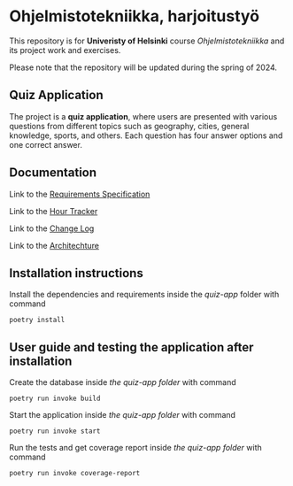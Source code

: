 # Ohjelmistotekniikka, harjoitustyö

This repository is for **Univeristy of Helsinki** course *Ohjelmistotekniikka* and its project work and exercises.

Please note that the repository will be updated during the spring of 2024.

## Quiz Application

The project is a **quiz application**, where users are presented with various questions from different topics such as geography, cities, general knowledge, sports, and others. Each question has four answer options and one correct answer.

## Documentation

Link to the [Requirements Specification](https://github.com/mikaelri/ot-harjoitustyo/blob/main/quiz-app/documentation/requirements_specification.md)

Link to the [Hour Tracker](https://github.com/mikaelri/ot-harjoitustyo/blob/main/quiz-app/documentation/hour_tracker.md)

Link to the  [Change Log](https://github.com/mikaelri/ot-harjoitustyo/blob/main/quiz-app/documentation/change_log.md)

Link to the  [Architechture](https://github.com/mikaelri/ot-harjoitustyo/blob/main/quiz-app/documentation/architecture.md)

## Installation instructions
Install the dependencies and requirements inside the *quiz-app* folder with command
```
poetry install
```
## User guide and testing the application after installation

Create the database inside *the quiz-app folder* with command
```
poetry run invoke build
```

Start the application inside *the quiz-app folder* with command
```
poetry run invoke start
```

Run the tests and get coverage report inside *the quiz-app folder* with command
```
poetry run invoke coverage-report
```


